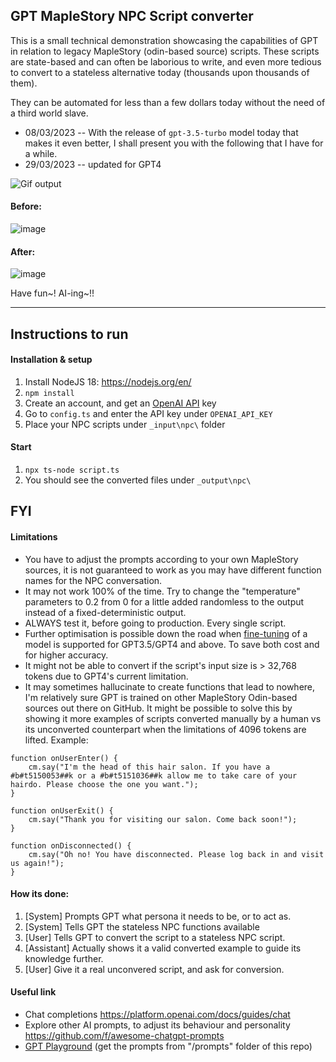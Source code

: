 ## GPT MapleStory NPC Script converter
This is a small technical demonstration showcasing the capabilities of GPT in relation to legacy MapleStory (odin-based source) scripts.
These scripts are state-based and can often be laborious to write, and even more tedious to convert to a stateless alternative today (thousands upon thousands of them).

They can be automated for less than a few dollars today without the need of a third world slave. 

-  08/03/2023 -- With the release of ``gpt-3.5-turbo`` model today that makes it even better, I shall present you with the following that I have for a while.
- 29/03/2023 -- updated for GPT4


![Gif output](https://user-images.githubusercontent.com/4586194/223651643-5af0f58d-ea23-48e2-b7d0-6afa428e91ed.gif)


#### Before:
![image](https://user-images.githubusercontent.com/4586194/223625239-1c86e732-3179-4345-9105-268d5b578cdb.png)


#### After: 
![image](https://user-images.githubusercontent.com/4586194/223625214-758a2d74-71f5-42c9-af40-fbb47209cc3d.png)


Have fun~! AI-ing~!! 

---------------------------------------

## Instructions to run 
#### Installation & setup
1. Install NodeJS 18: https://nodejs.org/en/ 
2. ```npm install``` 
3. Create an account, and get an [OpenAI API](https://platform.openai.com/account/api-keys) key 
4. Go to ``config.ts`` and enter the API key under ``OPENAI_API_KEY``
5. Place your NPC scripts under ``_input\npc\`` folder

#### Start
1. ```npx ts-node script.ts```
2. You should see the converted files under ``_output\npc\``



## FYI
#### Limitations
- You have to adjust the prompts according to your own MapleStory sources, it is not guaranteed to work as you may have different function names for the NPC conversation.
- It may not work 100% of the time. Try to change the "temperature" parameters to 0.2 from 0 for a little added randomless to the output instead of a fixed-deterministic output. 
- ALWAYS test it, before going to production. Every single script.
- Further optimisation is possible down the road when [fine-tuning](https://platform.openai.com/docs/guides/fine-tuning) of a model is supported for GPT3.5/GPT4 and above. To save both cost and for higher accuracy.
- It might not be able to convert if the script's input size is > 32,768 tokens due to GPT4's current limitation. 
- It may sometimes hallucinate to create functions that lead to nowhere, I'm relatively sure GPT is trained on other MapleStory Odin-based sources out there on GitHub. It might be possible to solve this by showing it more examples of scripts converted manually by a human vs its unconverted counterpart when the limitations of 4096 tokens are lifted. Example: 
```
function onUserEnter() {
    cm.say("I'm the head of this hair salon. If you have a #b#t5150053##k or a #b#t5151036##k allow me to take care of your hairdo. Please choose the one you want.");
}

function onUserExit() {
    cm.say("Thank you for visiting our salon. Come back soon!");
}

function onDisconnected() {
    cm.say("Oh no! You have disconnected. Please log back in and visit us again!");
}
```

#### How its done:
1. [System] Prompts GPT what persona it needs to be, or to act as. 
2. [System] Tells GPT the stateless NPC functions available
3. [User] Tells GPT to convert the script to a stateless NPC script.
4. [Assistant] Actually shows it a valid converted example to guide its knowledge further.
5. [User] Give it a real unconvered script, and ask for conversion.

#### Useful link
 - Chat completions https://platform.openai.com/docs/guides/chat
 - Explore other AI prompts, to adjust its behaviour and personality https://github.com/f/awesome-chatgpt-prompts
 - [GPT Playground](https://platform.openai.com/playground?mode=chat&model=gpt-3.5-turbo-0301) (get the prompts from "/prompts" folder of this repo)
